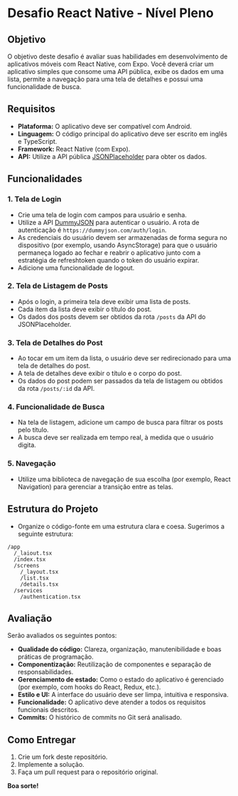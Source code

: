 
# Desafio React Native - Nível Pleno

## Objetivo

O objetivo deste desafio é avaliar suas habilidades em desenvolvimento de aplicativos móveis com React Native, com Expo. Você deverá criar um aplicativo simples que consome uma API pública, exibe os dados em uma lista, permite a navegação para uma tela de detalhes e possui uma funcionalidade de busca.

## Requisitos

- **Plataforma:** O aplicativo deve ser compatível com Android.
- **Linguagem:** O código principal do aplicativo deve ser escrito em inglês e TypeScript.
- **Framework:** React Native (com Expo).
- **API:** Utilize a API pública [JSONPlaceholder](https://jsonplaceholder.typicode.com/) para obter os dados.

## Funcionalidades

### 1. Tela de Login

- Crie uma tela de login com campos para usuário e senha.
- Utilize a API [DummyJSON](https://dummyjson.com/docs/auth) para autenticar o usuário. A rota de autenticação é `https://dummyjson.com/auth/login`.
- As credenciais do usuário devem ser armazenadas de forma segura no dispositivo (por exemplo, usando AsyncStorage) para que o usuário permaneça logado ao fechar e reabrir o aplicativo junto com a estratégia de refreshtoken quando o token do usuário expirar.
- Adicione uma funcionalidade de logout.

### 2. Tela de Listagem de Posts

- Após o login, a primeira tela deve exibir uma lista de posts.
- Cada item da lista deve exibir o título do post.
- Os dados dos posts devem ser obtidos da rota `/posts` da API do JSONPlaceholder.

### 3. Tela de Detalhes do Post

- Ao tocar em um item da lista, o usuário deve ser redirecionado para uma tela de detalhes do post.
- A tela de detalhes deve exibir o título e o corpo do post.
- Os dados do post podem ser passados da tela de listagem ou obtidos da rota `/posts/:id` da API.

### 4. Funcionalidade de Busca

- Na tela de listagem, adicione um campo de busca para filtrar os posts pelo título.
- A busca deve ser realizada em tempo real, à medida que o usuário digita.

### 5. Navegação

- Utilize uma biblioteca de navegação de sua escolha (por exemplo, React Navigation) para gerenciar a transição entre as telas.

## Estrutura do Projeto

- Organize o código-fonte em uma estrutura clara e coesa. Sugerimos a seguinte estrutura:

```
/app
  /_laiout.tsx
  /index.tsx
  /screens
    /_layout.tsx
    /list.tsx
    /details.tsx
  /services
    /authentication.tsx
```

## Avaliação

Serão avaliados os seguintes pontos:

- **Qualidade do código:** Clareza, organização, manutenibilidade e boas práticas de programação.
- **Componentização:** Reutilização de componentes e separação de responsabilidades.
- **Gerenciamento de estado:** Como o estado do aplicativo é gerenciado (por exemplo, com hooks do React, Redux, etc.).
- **Estilo e UI:** A interface do usuário deve ser limpa, intuitiva e responsiva.
- **Funcionalidade:** O aplicativo deve atender a todos os requisitos funcionais descritos.
- **Commits:** O histórico de commits no Git será analisado.

## Como Entregar

1. Crie um fork deste repositório.
2. Implemente a solução.
3. Faça um pull request para o repositório original.

**Boa sorte!**
